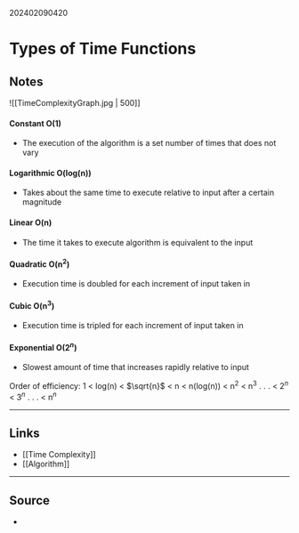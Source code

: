 202402090420
# Types of Time Functions

## Notes

![[TimeComplexityGraph.jpg | 500]]
#### Constant O(1)
- The execution of the algorithm is a set number of times that does not vary
#### Logarithmic O(log(n))
- Takes about the same time to execute relative to input after a certain magnitude
#### Linear O(n)
- The time it takes to execute algorithm is equivalent to the input
#### Quadratic O(n$^2$)
- Execution time is doubled for each increment of input taken in
#### Cubic O(n$^3$)
- Execution time is tripled for each increment of input taken in
#### Exponential O(2$^n$)
- Slowest amount of time that increases rapidly relative to input

Order of efficiency:
1 < log(n) < $\sqrt{n}$ < n < n(log(n)) < n$^2$ < n$^3$ . . . < 2$^n$ < 3$^n$ . . . < n$^n$

---
## Links

- [[Time Complexity]]
- [[Algorithm]]

---

## Source

- 